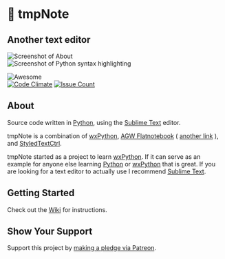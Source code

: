 # 📓 tmpNote  

## Another text editor  

![Screenshot of About](https://raw.githubusercontent.com/wiki/nothingworksright/tmpNote/tmpNote_screenshot_about.png)  
![Screenshot of Python syntax highlighting](https://raw.githubusercontent.com/wiki/nothingworksright/tmpNote/tmpNote_screenshot_pythonSyntaxHighlighting.png)  

![Awesome](https://img.shields.io/badge/Awesome-Very-blue.svg?style=flat-square)  
[![Code Climate](https://img.shields.io/codeclimate/github/nothingworksright/tmpNote.svg?style=flat-square&label=Code%20Review%20GPA)](https://codeclimate.com/github/nothingworksright/tmpNote)
[![Issue Count](https://img.shields.io/codeclimate/issues/github/nothingworksright/tmpNote.svg?style=flat-square&label=Code%20Review%20Issues%20Found)](https://codeclimate.com/github/nothingworksright/tmpNote)  

## About  

Source code written in [Python](https://www.python.org/), using the [Sublime Text](http://www.sublimetext.com/) editor.  

tmpNote is a combination of [wxPython](http://www.wxpython.org/), [AGW Flatnotebook](http://svn.wxwidgets.org/svn/wx/wxPython/3rdParty/AGW/agw/flatnotebook.py) ( [another link](http://www.wxpython.org/docs/api/wx.lib.agw.flatnotebook-module.html) ), and [StyledTextCtrl](http://www.wxpython.org/docs/api/wx.stc.StyledTextCtrl-class.html).  

tmpNote started as a project to learn [wxPython](http://www.wxpython.org/). If it can serve as an example for anyone else learning [Python](https://www.python.org/) or [wxPython](http://www.wxpython.org/) that is great. If you are looking for a text editor to actually use I recommend [Sublime Text](http://www.sublimetext.com/).  

## Getting Started  

Check out the [Wiki](https://github.com/nothingworksright/tmpNote/wiki) for instructions.  

## Show Your Support  

Support this project by [making a pledge via Patreon](https://www.patreon.com/jmg1138).  
